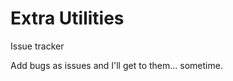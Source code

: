 Extra Utilities
==============

Issue tracker

Add bugs as issues and I'll get to them... sometime.

